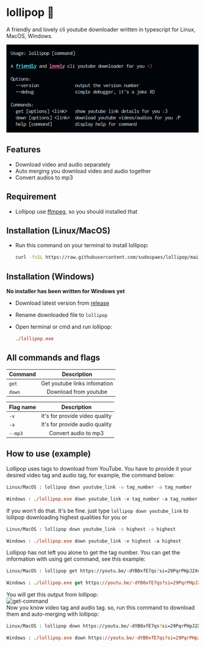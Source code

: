 # lollipop 🍭

A friendly and lovely cli youtube downloader written in typescript for Linux, MacOS, Windows.

![preview](preview.png)

## Features

- Download video and audio separately
- Auto merging you download video and audio together
- Convert audios to mp3

## Requirement

- Lollipop use [ffmpeg](https://ffmpeg.org/), so you should installed that

## Installation (Linux/MacOS)

- Run this command on your terminal to install lollipop:

  ```bash
  curl -fsSL https://raw.githubusercontent.com/sudospaes/lollipop/main/install.sh | bash
  ```

## Installation (Windows)

**No installer has been written for Windows yet**

- Download latest version from [release](https://github.com/sudospaes/lollipop/releases)
- Rename downloaded file to `lollipop`
- Open terminal or cmd and run lollipop:

  ```ps
  ./lollipop.exe
  ```

## All commands and flags

| Command |         Description          |
| :------ | :--------------------------: |
| `get`   | Get youtube links infomation |
| `down`  |    Download from youtube     |

| Flag name |          Description           |
| :-------- | :----------------------------: |
| `-v`      | It's for provide video quality |
| `-a`      | It's for provide audio quality |
| `--mp3`   |      Convert audio to mp3      |

## How to use (example)

Lollipop uses tags to download from YouTube. You have to provide it your desired video tag and audio tag, for example, the command below:

```bash
Linux/MacOS : lollipop down youtube_link -v tag_number -a tag_number
```

```ps
Windows : ./lollipop.exe down youtube_link -v tag_number -a tag_number
```

If you won't do that. It's be fine. just type `lollipop down youtube_link` to lollipop downloading highest qualities for you or

```bash
Linux/MacOS : lollipop down youtube_link -v highest -a highest
```

```ps
Windows : ./lollipop.exe down youtube_link -v highest -a highest
```

Lollipop has not left you alone to get the tag number. You can get the information with using get command, see this example:

```bash
Linux/MacOS : lollipop get https://youtu.be/-dYB0xfE7qs?si=29PqrPHpJ2Xd1lah
```

```ps
Windows : ./lollipop.exe get https://youtu.be/-dYB0xfE7qs?si=29PqrPHpJ2Xd1lah
```

You will get this output from lollipop:
<br>
![get-command](https://github.com/sudospaes/lollipop/assets/79229394/37a55976-b14b-4a29-8926-fa74d3cca977)
<br>
Now you know video tag and audio tag. so, run this command to download them and auto-merging with lollipop:

```bash
Linux/MacOS : lollipop down https://youtu.be/-dYB0xfE7qs?si=29PqrPHpJ2Xd1lah -v 137 -a 251
```

```ps
Windows : ./lollipop.exe down https://youtu.be/-dYB0xfE7qs?si=29PqrPHpJ2Xd1lah -v 137 -a 251
```
